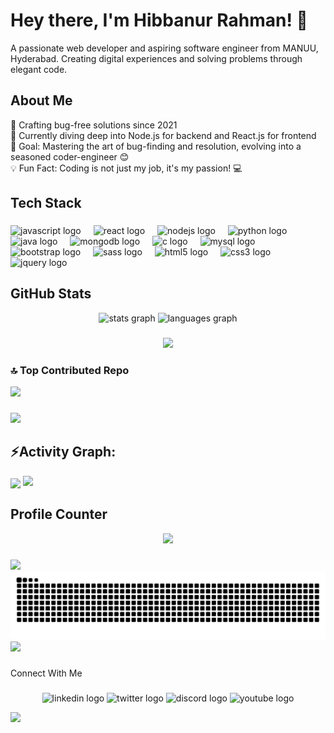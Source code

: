 <h1 ">Hey there, I'm Hibbanur Rahman! 👋</h1>

<p>A passionate web developer and aspiring software engineer from MANUU, Hyderabad. Creating digital experiences and solving problems through elegant code.</p>

<h2>About Me</h2>

<p>🚀 Crafting bug-free solutions since 2021 <br>
🌱 Currently diving deep into Node.js for backend and React.js for frontend <br>
🎯 Goal: Mastering the art of bug-finding and resolution, evolving into a seasoned coder-engineer 😊 <br>
💡 Fun Fact: Coding is not just my job, it's my passion! 💻</p>

<h2 >Tech Stack</h2>

###

<div align="left">
  <img src="https://cdn.jsdelivr.net/gh/devicons/devicon/icons/javascript/javascript-original.svg" height="40" alt="javascript logo"  />
  <img width="12" />
  <img src="https://cdn.jsdelivr.net/gh/devicons/devicon/icons/react/react-original.svg" height="40" alt="react logo"  />
  <img width="12" />
  <img src="https://cdn.jsdelivr.net/gh/devicons/devicon/icons/nodejs/nodejs-original.svg" height="40" alt="nodejs logo"  />
  <img width="12" />
  <img src="https://skillicons.dev/icons?i=py" height="40" alt="python logo"  />
  <img width="12" />
  <img src="https://skillicons.dev/icons?i=java" height="40" alt="java logo"  />
  <img width="12" />
  <img src="https://cdn.simpleicons.org/mongodb/47A248" height="40" alt="mongodb logo"  />
  <img width="12" />
  <img src="https://cdn.simpleicons.org/c/A8B9CC" height="40" alt="c logo"  />
  <img width="12" />
  <img src="https://cdn.simpleicons.org/mysql/4479A1" height="40" alt="mysql logo"  />
  <img width="12" />
  <img src="https://cdn.simpleicons.org/bootstrap/7952B3" height="40" alt="bootstrap logo"  />
  <img width="12" />
  <img src="https://cdn.simpleicons.org/sass/CC6699" height="40" alt="sass logo"  />
  <img width="12" />
  <img src="https://cdn.simpleicons.org/html5/E34F26" height="40" alt="html5 logo"  />
  <img width="12" />
  <img src="https://cdn.simpleicons.org/css3/1572B6" height="40" alt="css3 logo"  />
  <img width="12" />
  <img src="https://cdn.simpleicons.org/jquery/0769AD" height="40" alt="jquery logo"  />
</div>

###

## GitHub Stats

<div align="center">
  <img src="https://github-readme-stats.vercel.app/api?username=hibbanur-rahman&hide_title=false&hide_rank=false&show_icons=true&include_all_commits=true&count_private=true&disable_animations=false&theme=dracula&locale=en&hide_border=false&order=1" height="150" alt="stats graph"  />
  <img src="https://github-readme-stats.vercel.app/api/top-langs?username=hibbanur-rahman&locale=en&hide_title=false&layout=compact&card_width=320&langs_count=5&theme=dracula&hide_border=false&order=2" height="150" alt="languages graph"  />
</div>

###

<div align="center">
  <img src="https://github-readme-streak-stats.herokuapp.com/?user=Hibbanur-Rahman&theme=dark&hide_border=false"  />
</div>

###

### 🔝 Top Contributed Repo

![](https://github-contributor-stats.vercel.app/api?username=Hibbanur-Rahman&limit=10&theme=dark&combine_all_yearly_contributions=true)

###
<img src="https://user-images.githubusercontent.com/73097560/115834477-dbab4500-a447-11eb-908a-139a6edaec5c.gif"><h2 align="left">⚡Activity Graph:</h2>
<img align="center" src="https://github-readme-activity-graph.vercel.app/graph?username=Hibbanur-Rahman&theme=github-compact"/>
<img src="https://user-images.githubusercontent.com/73097560/115834477-dbab4500-a447-11eb-908a-139a6edaec5c.gif">
## Profile Counter

<div align="center">
  <img src="https://profile-counter.glitch.me/hibbanur-rahman/count.svg?"  />
</div>

###

###
<img src="https://user-images.githubusercontent.com/73097560/115834477-dbab4500-a447-11eb-908a-139a6edaec5c.gif">
<br clear="both"/>
<img src="https://raw.githubusercontent.com/Hibbanur-Rahman/Hibbanur-Rahman/output/snake.svg" alt="Snake animation" />
<img src="https://user-images.githubusercontent.com/73097560/115834477-dbab4500-a447-11eb-908a-139a6edaec5c.gif">


###

###

<p align="left">Connect With Me</p>

###

<div align="center">
  <a href="https://www.linkedin.com/in/hibbanur-rahman-826864231/?trk=public_profile_browsemap&originalSubdomain=in" style="text-decoration:none;">

  <img src="https://raw.githubusercontent.com/maurodesouza/profile-readme-generator/master/src/assets/icons/social/linkedin/default.svg" width="52" height="40" alt="linkedin logo"  />
  </a>
  <a href="https://twitter.com/hibbanrahmanhyt" style="text-decoration:none;">
  <img src="https://raw.githubusercontent.com/maurodesouza/profile-readme-generator/master/src/assets/icons/social/twitter/default.svg" width="52" height="40" alt="twitter logo"  />
  </a>
  <a href="https://discord.com/channels/@me/1215853898158440482" style="text-decoration:none;">
  
  <img src="https://raw.githubusercontent.com/maurodesouza/profile-readme-generator/master/src/assets/icons/social/discord/default.svg" width="52" height="40" alt="discord logo"  />
  </a>
  <a href="https://www.youtube.com/channel/UC0TJEYnPaWksamy6h84noBA" style="text-decoration:none;">
  
  <img src="https://raw.githubusercontent.com/maurodesouza/profile-readme-generator/master/src/assets/icons/social/youtube/default.svg" width="52" height="40" alt="youtube logo"  />
  </a>
</div>

<a href="https://u8views.com/github/Hibbanur-Rahman"><img src="https://u8views.com/api/v1/github/profiles/117516111/views/day-week-month-total-count.svg"></a>
<!-- 
[![HIBBANUR RAHMAN profile views](https://u8views.com/api/v1/github/profiles/117516111/views/day-week-month-total-count.svg)](https://u8views.com/github/Hibbanur-Rahman) -->
